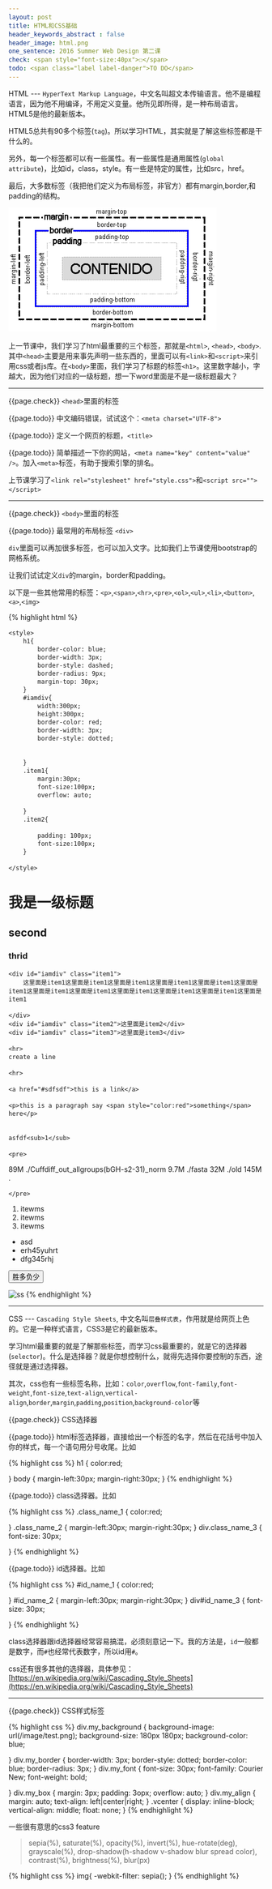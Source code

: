 ```yaml
---
layout: post
title: HTML和CSS基础
header_keywords_abstract : false
header_image: html.png
one_sentence: 2016 Summer Web Design 第二课
check: <span style="font-size:40px">☐</span>
todo: <span class="label label-danger">TO DO</span>
---
```


HTML --- `HyperText Markup Language`，中文名叫超文本传输语言。他不是编程语言，因为他不用编译，不用定义变量。他所见即所得，是一种布局语言。HTML5是他的最新版本。

HTML5总共有90多个标签(`tag`)。所以学习HTML，其实就是了解这些标签都是干什么的。

另外，每一个标签都可以有一些属性。有一些属性是通用属性(`global attribute`)，比如id，class，style。有一些是特定的属性，比如src，href。

最后，大多数标签（我把他们定义为布局标签，非官方）都有margin,border,和padding的结构。

![structure](/image/margin-padding-border.gif)

上一节课中，我们学习了html最重要的三个标签，那就是`<html>`, `<head>`, `<body>`. 其中`<head>`主要是用来事先声明一些东西的，里面可以有`<link>`和`<script>`来引用css或者js库。在`<body>`里面，我们学习了标题的标签`<h1>`。这里数字越小，字越大，因为他们对应的一级标题，想一下word里面是不是一级标题最大？

<hr>

{{page.check}} `<head>`里面的标签

{{page.todo}} 中文编码错误，试试这个：`<meta charset="UTF-8">`

{{page.todo}} 定义一个网页的标题，`<title>`

{{page.todo}} 简单描述一下你的网站，`<meta name="key" content="value" />`。加入`<meta>`标签，有助于搜索引擎的排名。

上节课学习了`<link rel="stylesheet" href="style.css">`和`<script src=""></script>`

<hr>

{{page.check}} `<body>`里面的标签

{{page.todo}} 最常用的布局标签 `<div>`

`div`里面可以再加很多标签，也可以加入文字。比如我们上节课使用bootstrap的网格系统。

让我们试试定义`div`的margin，border和padding。

以下是一些其他常用的标签：`<p>`,`<span>`,`<hr>`,`<pre>`,`<ol>`,`<ul>`,`<li>`,`<button>`,`<a>`,`<img>`

{% highlight html %}
<!DOCTYPE html>
<html lang="en">
<head>
	<meta charset="UTF-8">
	<title>阿萨德</title>
	<meta name="author" content="yichao">
	
	<style>
		h1{
			border-color: blue;
			border-width: 3px;
			border-style: dashed;
			border-radius: 9px;
			margin-top: 30px;
		}
		#iamdiv{
			width:300px;
			height:300px;
			border-color: red;
			border-width: 3px;
			border-style: dotted;


		}
		.item1{
			margin:30px;
			font-size:100px;
			overflow: auto;

		}
		.item2{

			padding: 100px;
			font-size:100px;
		}

	</style>
</head>
<body>
	<h1>我是一级标题</h1>
	<h2>second</h2>
	<h3>thrid</h3>


	<div id="iamdiv" class="item1">
		这里面是item1这里面是item1这里面是item1这里面是item1这里面是item1这里面是item1这里面是item1这里面是item1这里面是item1这里面是item1这里面是item1这里面是item1

	</div>
	<div id="iamdiv" class="item2">这里面是item2</div>
	<div id="iamdiv" class="item3">这里面是item3</div>

	<hr>
	create a line

	<hr>

	<a href="#sdfsdf">this is a link</a>

	<p>this is a paragraph say <span style="color:red">something</span> here</p>


	asfdf<sub>1</sub>

	<pre>
	
89M     ./Cuffdiff_out_allgroups(bGH-s2-31)_norm
9.7M    ./fasta
32M     ./old
145M    .


	</pre>

<ol>
	<li>itewms</li>
	<li>itewms</li>
	<li>itewms</li>
</ol>

<ul>
	<li>asd</li>
	<li>erh45yuhrt</li>
	<li>dfg345rhj</li>
</ul>

<button>胜多负少</button>

<img src="sss" alt="ss">

</body>
</html>
{% endhighlight %}


<hr>


CSS --- `Cascading Style Sheets`, 中文名叫`层叠样式表`，作用就是给网页上色的。它是一种样式语言，CSS3是它的最新版本。

学习html最重要的就是了解那些标签，而学习css最重要的，就是它的选择器(`selector`)。什么是选择器？就是你想控制什么，就得先选择你要控制的东西，途径就是通过选择器。

其次，css也有一些标签名称，比如：`color`,`overflow`,`font-family`,`font-weight`,`font-size`,`text-align`,`vertical-align`,`border`,`margin`,`padding`,`position`,`background-color`等



{{page.check}} CSS选择器


{{page.todo}} html标签选择器，直接给出一个标签的名字，然后在花括号中加入你的样式，每一个语句用分号收尾。比如

{% highlight css %}
h1 {
	color:red;

}
body {
	margin-left:30px;
	margin-right:30px;
}
{% endhighlight %}

{{page.todo}} class选择器。比如

{% highlight css %}
.class_name_1 {
	color:red;

}
.class_name_2 {
	margin-left:30px;
	margin-right:30px;
}
div.class_name_3 {
	font-size: 30px;

}
{% endhighlight %}


{{page.todo}} id选择器。比如

{% highlight css %}
#id_name_1 {
	color:red;

}
#id_name_2 {
	margin-left:30px;
	margin-right:30px;
}
div#id_name_3 {
	font-size: 30px;

}
{% endhighlight %}

class选择器跟id选择器经常容易搞混，必须刻意记一下。我的方法是，`id`一般都是数字，而`#`也经常代表数字，所以id用`#`。

css还有很多其他的选择器，具体参见：[https://en.wikipedia.org/wiki/Cascading_Style_Sheets](https://en.wikipedia.org/wiki/Cascading_Style_Sheets)

<hr>


{{page.check}} CSS样式标签


{% highlight css %}
div.my_background {
	background-image: url(/image/test.png);
	background-size: 180px 180px;
	background-color: blue;

}
div.my_border {
	border-width: 3px;
	border-style: dotted;
	border-color: blue;
	border-radius: 3px;
}
div.my_font {
	font-size: 30px;
	font-family: Courier New; 
	font-weight: bold;

}
div.my_box {
	margin: 3px;
	padding: 3opx;
	overflow: auto;
}
div.my_align {
	margin: auto;
	text-align: left|center|right;
}
.vcenter {
    display: inline-block;
    vertical-align: middle;
    float: none;
}
{% endhighlight %}


一些很有意思的css3 feature

> sepia(%), saturate(%), opacity(%), invert(%), hue-rotate(deg), grayscale(%), drop-shadow(h-shadow v-shadow blur spread color), contrast(%), brightness(%), blur(px)

{% highlight css %}
	img{
		-webkit-filter: sepia();
	}
{% endhighlight %}

























